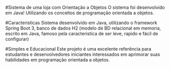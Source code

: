 #Sistema de uma loja com Orientação a Objetos
O sistema foi desenvolvido em Java! Utilizando os conceitos de programação orientada a objetos.

#Caracteristicas
Sistema desenvolvido em Java, utilizando o framework Spring Boot 3, banco de dados H2 (modelo de BD relacional em memoria, escrito em Java, famoso pela caracteristica de ser leve, rapido e fácil de configurar)

#Simples e Educacional
Este projeto é uma excelente referência para estudantes e desenvolvedores iniciantes interessados em aprimorar suas habilidades em programação orientada a objetos.

